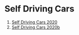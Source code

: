 # Self Driving Cars
1. [Self Driving Cars 2020](./Self%20Driving%20Cars%202020/index.md)
2. [Self Driving Cars 2020b](./Self%20Driving%20Cars%202020b/index.md)
